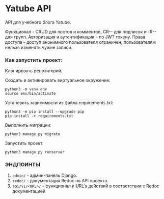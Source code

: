 # Yatube API

API для учебного блога Yatube.

Функционал - CRUD для постов и комментов, CR-- для подписок и -R-- для групп.
Авторизация и аутентификация - по JWT токену.
Права доступа - доступ анонимного пользователя ограничен, пользователям нельзя изменять чужие записи.

### Как запустить проект:

Клонировать репозиторий.

Cоздать и активировать виртуальное окружение:

```
python3 -m venv env
source env/bin/activate
```

Установить зависимости из файла requirements.txt:

```
python3 -m pip install --upgrade pip
pip install -r requirements.txt
```

Выполнить миграции:

```
python3 manage.py migrate
```

Запустить проект:

```
python3 manage.py runserver
```

### ЭНДПОИНТЫ

1. `admin/` - админ-панель Django.
2. `redoc/` - документация Redoc по API проекта.
3. `api/v1/<URL>/` - функционал и URL's действий в соответствии с Redoc документацией.
